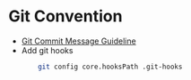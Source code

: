 # Git Convention

- [Git Commit Message Guideline](https://github.com/angular/angular/blob/22b96b9/CONTRIBUTING.md#-commit-message-guidelines)
- Add git hooks
   ```bash
       git config core.hooksPath .git-hooks
   ```
